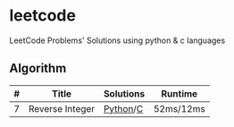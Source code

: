 # leetcode
LeetCode Problems' Solutions using python &amp; c languages

## Algorithm
|#|Title|Solutions|Runtime|
|--------|--------|--------|-------|
|7|Reverse Integer|[Python](./algorithms/7_reverse_integer.md##Python)/[C](./algorithms/7_reverse_integer.md##C)|52ms/12ms|

